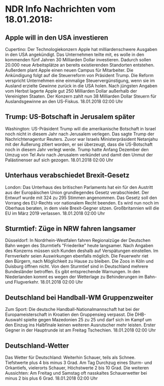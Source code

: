 # NDR Info Nachrichten vom 18.01.2018:


## Apple will in den USA investieren
Cupertino: Der Technologiekonzern Apple hat milliardenschwere Ausgaben in den USA angekündigt. Das Unternehmen teilte mit, es wolle in den kommenden fünf Jahren 30 Milliarden Dollar investieren. Dadurch sollen 20.000 neue Arbeitsplätze an bereits existierenden Standorten entstehen. Außerdem plant Apple einen neuen Campus für Mitarbeiter. Die Ankündigung folgt auf die Steuerreform von Präsident Trump. Die Reform verspricht Unternehmen eine einmalige Steuervergünstigung, wenn sie im Ausland erzielte Gewinne zurück in die USA holen. Nach jüngsten Angaben vom Herbst lagerte Apple gut 250 Milliarden Dollar außerhalb der Vereinigten Staaten. Der Konzern zahlt nun 38 Milliarden Dollar Steuern für Auslandsgewinne an den US-Fiskus. 18.01.2018 02:00 Uhr 

## Trump: US-Botschaft in Jerusalem später
Washington: US-Präsident Trump will die amerikanische Botschaft in Israel noch nicht in diesem Jahr nach Jerusalem verlegen. Das sagte Trump der Nachrichtenagentur Reuters. Zuvor war Israels Ministerpräsident Netanjahu mit der Äußerung zitiert worden, er sei überzeugt, dass die US-Botschaft noch in diesem Jahr verlegt werde. Trump hatte Anfang Dezember den Umzug von Tel Aviv nach Jerusalem verkündet und damit den Unmut der Palästinenser auf sich gezogen. 18.01.2018 02:00 Uhr 

## Unterhaus verabschiedet Brexit-Gesetz
London: Das Unterhaus des britischen Parlaments hat ein für den Austritt aus der Europäischen Union grundlegendes Gesetz verabschiedet. Der Entwurf wurde mit 324 zu 295 Stimmen angenommen. Das Gesetz soll den Vorrang des EU-Rechts vor nationalem Recht beenden. Es wird nun noch im Oberhaus beraten, in dem viele Brexit-Gegner sitzen. Großbritannien will die EU im März 2019 verlassen. 18.01.2018 02:00 Uhr 

## Sturmtief: Züge in NRW fahren langsamer
Düsseldorf: In Nordrhein-Westfalen fahren Regionalzüge der Deutschen Bahn wegen des Sturmtiefs "Friederike" heute langsamer. Nach Angaben des Konzerns müssen sich Kunden deshalb auf Verspätungen einstellen. Im Fernverkehr seien Auswirkungen ebenfalls möglich. Die Feuerwehr riet den Bürgern, nach Möglichkeit zu Hause zu bleiben. Die Zoos in Köln und Duisburg öffnen nicht. Von dem Sturmtief sind in Deutschland mehrere Bundesländer betroffen. Es gibt entsprechende Warnungen. In den Niederlanden kommt es wegen der Wetterlage zu Behinderungen im Bahn- und Flugverkehr. 18.01.2018 02:00 Uhr 

## Deutschland bei Handball-WM Gruppenzweiter
Zum Sport: Die deutsche Handball-Nationalmannschaft hat bei der Europameisterschaft in Kroatien den Gruppensieg verpasst. Die DHB-Auswahl spielte gegen Mazedonien 25 zu 25 und darf sich im Kampf um den Einzug ins Halbfinale keinen weiteren Ausrutscher mehr leisten. Erster Gegner in der Hauptrunde ist am Freitag Tschechien. 18.01.2018 02:00 Uhr 

## Deutschland-Wetter
Das Wetter für Deutschland: Weiterhin Schauer, teils als Schnee. Tiefstwerte plus 4 bis minus 3 Grad. Am Tag Durchzug eines Sturm- und Orkantiefs, vielerorts Schauer, Höchstwerte 2 bis 10 Grad. Die weiteren Aussichten: Am Freitag und Samstag oft nasskaltes Schauerwetter bei minus 2 bis plus 6 Grad. 18.01.2018 02:00 Uhr 
